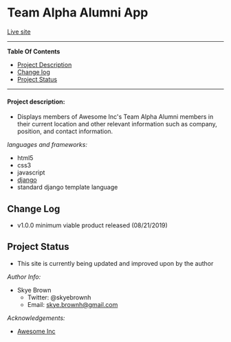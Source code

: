 # Team Alpha Alumni App

[Live site](http://taalum-app-dev.us-east-1.elasticbeanstalk.com/)

***
**Table Of Contents**

- [Project Description](#project-description)
- [Change log](#change-log)
- [Project Status](#project-status)
***

#### Project description:
- Displays members of Awesome Inc's Team Alpha Alumni members in their current location and other relevant information such as company, position, and contact information.

*languages and frameworks:*
- html5
- css3
- javascript
- [django](djangoproject.com)
- standard django template language

## Change Log

- v1.0.0 minimum viable product released (08/21/2019)

## Project Status

- This site is currently being updated and improved upon by the author

*Author Info:*
- Skye Brown
  - Twitter: @skyebrownh
  - Email: skye.brownh@gmail.com

*Acknowledgements:*
- [Awesome Inc](awesomeinc.org)
